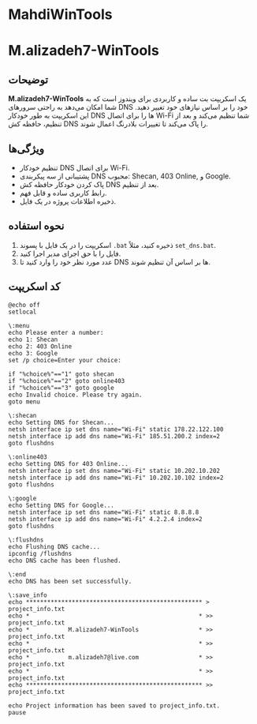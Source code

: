 # MahdiWinTools
 # M.alizadeh7-WinTools

## توضیحات
**M.alizadeh7-WinTools** یک اسکریپت بت ساده و کاربردی برای ویندوز است که به شما امکان می‌دهد به راحتی سرورهای DNS خود را بر اساس نیازهای خود تغییر دهید. این اسکریپت به طور خودکار DNS ها را برای اتصال Wi-Fi شما تنظیم می‌کند و بعد از تنظیم، حافظه کش DNS را پاک می‌کند تا تغییرات بلادرنگ اعمال شوند.

## ویژگی‌ها
- تنظیم خودکار DNS برای اتصال Wi-Fi.
- پشتیبانی از سه پیکربندی DNS محبوب: Shecan, 403 Online, و Google.
- پاک کردن خودکار حافظه کش DNS بعد از تنظیم.
- رابط کاربری ساده و قابل فهم.
- ذخیره اطلاعات پروژه در یک فایل.

## نحوه استفاده
1. اسکریپت را در یک فایل با پسوند `.bat` ذخیره کنید، مثلاً `set_dns.bat`.
2. فایل را با حق اجرای مدیر اجرا کنید.
3. عدد مورد نظر خود را وارد کنید تا DNS ها بر اساس آن تنظیم شوند.

## کد اسکریپت
```batch
@echo off
setlocal

\:menu
echo Please enter a number:
echo 1: Shecan
echo 2: 403 Online
echo 3: Google
set /p choice=Enter your choice:

if "%choice%"=="1" goto shecan
if "%choice%"=="2" goto online403
if "%choice%"=="3" goto google
echo Invalid choice. Please try again.
goto menu

\:shecan
echo Setting DNS for Shecan...
netsh interface ip set dns name="Wi-Fi" static 178.22.122.100
netsh interface ip add dns name="Wi-Fi" 185.51.200.2 index=2
goto flushdns

\:online403
echo Setting DNS for 403 Online...
netsh interface ip set dns name="Wi-Fi" static 10.202.10.202
netsh interface ip add dns name="Wi-Fi" 10.202.10.102 index=2
goto flushdns

\:google
echo Setting DNS for Google...
netsh interface ip set dns name="Wi-Fi" static 8.8.8.8
netsh interface ip add dns name="Wi-Fi" 4.2.2.4 index=2
goto flushdns

\:flushdns
echo Flushing DNS cache...
ipconfig /flushdns
echo DNS cache has been flushed.

\:end
echo DNS has been set successfully.

\:save_info
echo ************************************************** > project_info.txt
echo *                                                * >> project_info.txt
echo *           M.alizadeh7-WinTools                 * >> project_info.txt
echo *                                                * >> project_info.txt
echo *           m.alizadeh7@live.com                 * >> project_info.txt
echo *                                                * >> project_info.txt
echo ************************************************** >> project_info.txt

echo Project information has been saved to project_info.txt.
pause


